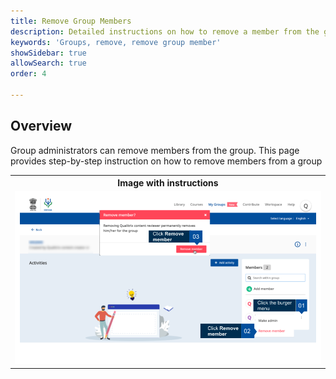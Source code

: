 ```yaml
---
title: Remove Group Members 
description: Detailed instructions on how to remove a member from the group 
keywords: 'Groups, remove, remove group member'
showSidebar: true
allowSearch: true
order: 4

---
```


## Overview

Group administrators can remove members from the group. This page provides step-by-step instruction on how to remove members from   a group

<table>
  <tr>
    <th style="width:35%;">Image with instructions</th>
 </tr>
 <tr>
  <td><img src="../images/groups/remove-member/removemember1.png"></td>
  </tr>
  </table>

